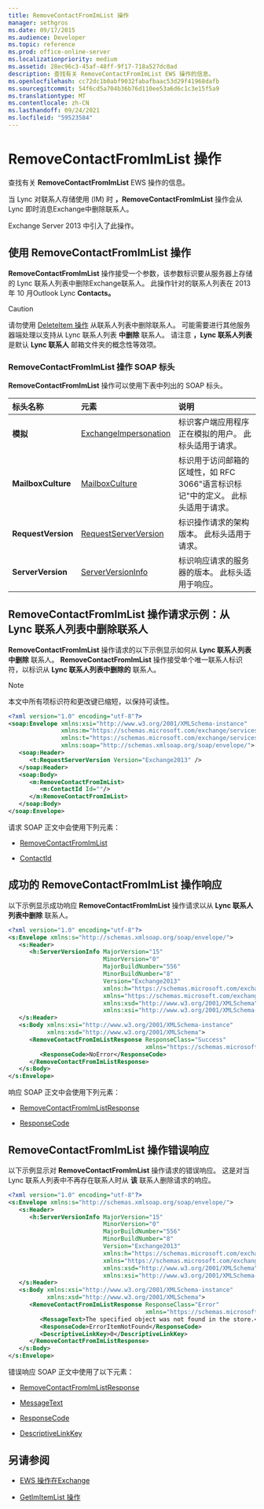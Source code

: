```yaml
---
title: RemoveContactFromImList 操作
manager: sethgros
ms.date: 09/17/2015
ms.audience: Developer
ms.topic: reference
ms.prod: office-online-server
ms.localizationpriority: medium
ms.assetid: 28ec96c3-45af-48ff-9f17-718a527dc0ad
description: 查找有关 RemoveContactFromImList EWS 操作的信息。
ms.openlocfilehash: cc72dc1b0abf9032fabafbaac53d29f41968dafb
ms.sourcegitcommit: 54f6cd5a704b36b76d110ee53a6d6c1c3e15f5a9
ms.translationtype: MT
ms.contentlocale: zh-CN
ms.lasthandoff: 09/24/2021
ms.locfileid: "59523584"
---
```

# <a name="removecontactfromimlist-operation"></a>RemoveContactFromImList 操作

查找有关 **RemoveContactFromImList** EWS 操作的信息。 
  
当 Lync 对联系人存储使用 (IM) 时 **，RemoveContactFromImList** 操作会从 Lync 即时消息Exchange中删除联系人。 
  
Exchange Server 2013 中引入了此操作。
  
## <a name="using-the-removecontactfromimlist-operation"></a>使用 RemoveContactFromImList 操作

**RemoveContactFromImList** 操作接受一个参数，该参数标识要从服务器上存储的 Lync 联系人列表中删除Exchange联系人。 此操作针对的联系人列表在 2013 年 10 月Outlook Lync **Contacts。** 
  
> [!CAUTION]
> 请勿使用 [DeleteItem 操作](deleteitem-operation.md) 从联系人列表中删除联系人。 可能需要进行其他服务器端处理以支持从 Lync 联系人列表 **中删除** 联系人。 请注意 **，Lync 联系人列表** 是默认 **Lync 联系人** 邮箱文件夹的概念性等效项。 
  
### <a name="removecontactfromimlist-operation-soap-headers"></a>RemoveContactFromImList 操作 SOAP 标头

**RemoveContactFromImList** 操作可以使用下表中列出的 SOAP 标头。 
  
|**标头名称**|**元素**|**说明**|
|:-----|:-----|:-----|
|**模拟** <br/> |[ExchangeImpersonation](exchangeimpersonation.md) <br/> |标识客户端应用程序正在模拟的用户。 此标头适用于请求。  <br/> |
|**MailboxCulture** <br/> |[MailboxCulture](mailboxculture.md) <br/> |标识用于访问邮箱的区域性，如 RFC 3066"语言标识标记"中的定义。 此标头适用于请求。  <br/> |
|**RequestVersion** <br/> |[RequestServerVersion](requestserverversion.md) <br/> |标识操作请求的架构版本。 此标头适用于请求。  <br/> |
|**ServerVersion** <br/> |[ServerVersionInfo](serverversioninfo.md) <br/> |标识响应请求的服务器的版本。 此标头适用于响应。  <br/> |
   
## <a name="removecontactfromimlist-operation-request-example-remove-a-contact-from-the-lync-contacts-list"></a>RemoveContactFromImList 操作请求示例：从 Lync 联系人列表中删除联系人

**RemoveContactFromImList** 操作请求的以下示例显示如何从 **Lync 联系人列表中删除** 联系人。 **RemoveContactFromImList** 操作接受单个唯一联系人标识符，以标识从 **Lync 联系人列表中删除的** 联系人。 
  
> [!NOTE]
> 本文中所有项标识符和更改键已缩短，以保持可读性。 
  
```XML
<?xml version="1.0" encoding="utf-8"?>
<soap:Envelope xmlns:xsi="http://www.w3.org/2001/XMLSchema-instance"
               xmlns:m="https://schemas.microsoft.com/exchange/services/2006/messages"
               xmlns:t="https://schemas.microsoft.com/exchange/services/2006/types"
               xmlns:soap="http://schemas.xmlsoap.org/soap/envelope/">
   <soap:Header>
      <t:RequestServerVersion Version="Exchange2013" />
   </soap:Header>
   <soap:Body>
      <m:RemoveContactFromImList>
         <m:ContactId Id=""/>
      </m:RemoveContactFromImList>
   </soap:Body>
</soap:Envelope>

```

请求 SOAP 正文中会使用下列元素：
  
- [RemoveContactFromImList](removecontactfromimlist.md)
    
- [ContactId](contactid.md)
    
## <a name="successful-removecontactfromimlist-operation-response"></a>成功的 RemoveContactFromImList 操作响应

以下示例显示成功响应 **RemoveContactFromImList** 操作请求以从 **Lync 联系人列表中删除** 联系人。 
  
```XML
<?xml version="1.0" encoding="utf-8"?>
<s:Envelope xmlns:s="http://schemas.xmlsoap.org/soap/envelope/">
   <s:Header>
      <h:ServerVersionInfo MajorVersion="15" 
                           MinorVersion="0" 
                           MajorBuildNumber="556" 
                           MinorBuildNumber="8" 
                           Version="Exchange2013" 
                           xmlns:h="https://schemas.microsoft.com/exchange/services/2006/types" 
                           xmlns="https://schemas.microsoft.com/exchange/services/2006/types" 
                           xmlns:xsd="http://www.w3.org/2001/XMLSchema" 
                           xmlns:xsi="http://www.w3.org/2001/XMLSchema-instance"/>
   </s:Header>
   <s:Body xmlns:xsi="http://www.w3.org/2001/XMLSchema-instance" 
           xmlns:xsd="http://www.w3.org/2001/XMLSchema">
      <RemoveContactFromImListResponse ResponseClass="Success" 
                                       xmlns="https://schemas.microsoft.com/exchange/services/2006/messages">
         <ResponseCode>NoError</ResponseCode>
      </RemoveContactFromImListResponse>
   </s:Body>
</s:Envelope>
```

响应 SOAP 正文中会使用下列元素：
  
- [RemoveContactFromImListResponse](removecontactfromimlistresponse.md)
    
- [ResponseCode](responsecode.md)
    
## <a name="removecontactfromimlist-operation-error-response"></a>RemoveContactFromImList 操作错误响应

以下示例显示对 **RemoveContactFromImList** 操作请求的错误响应。 这是对当 Lync 联系人列表中不再存在联系人时从 **该** 联系人删除请求的响应。 
  
```XML
<?xml version="1.0" encoding="utf-8"?>
<s:Envelope xmlns:s="http://schemas.xmlsoap.org/soap/envelope/">
   <s:Header>
      <h:ServerVersionInfo MajorVersion="15" 
                           MinorVersion="0" 
                           MajorBuildNumber="556" 
                           MinorBuildNumber="8" 
                           Version="Exchange2013" 
                           xmlns:h="https://schemas.microsoft.com/exchange/services/2006/types" 
                           xmlns="https://schemas.microsoft.com/exchange/services/2006/types" 
                           xmlns:xsd="http://www.w3.org/2001/XMLSchema" 
                           xmlns:xsi="http://www.w3.org/2001/XMLSchema-instance"/>
   </s:Header>
   <s:Body xmlns:xsi="http://www.w3.org/2001/XMLSchema-instance" 
           xmlns:xsd="http://www.w3.org/2001/XMLSchema">
      <RemoveContactFromImListResponse ResponseClass="Error" 
                                       xmlns="https://schemas.microsoft.com/exchange/services/2006/messages">
         <MessageText>The specified object was not found in the store.</MessageText>
         <ResponseCode>ErrorItemNotFound</ResponseCode>
         <DescriptiveLinkKey>0</DescriptiveLinkKey>
      </RemoveContactFromImListResponse>
   </s:Body>
</s:Envelope>

```

错误响应 SOAP 正文中使用了以下元素：
  
- [RemoveContactFromImListResponse](removecontactfromimlistresponse.md)
    
- [MessageText](messagetext.md)
    
- [ResponseCode](responsecode.md)
    
- [DescriptiveLinkKey](descriptivelinkkey.md)
    
## <a name="see-also"></a>另请参阅

- [EWS 操作在Exchange](ews-operations-in-exchange.md)
    
- [GetImItemList 操作](getimitemlist-operation.md)
    

